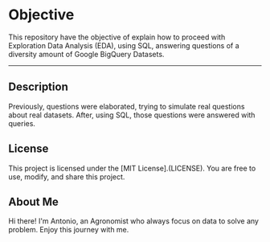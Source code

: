 # Objective
This repository have the objective of explain how to proceed with Exploration Data Analysis (EDA), using SQL, answering questions
of a diversity amount of Google BigQuery Datasets.

---

## Description
Previously, questions were elaborated, trying to simulate real questions about real datasets.
After, using SQL, those questions were answered with queries.

## License
This project is licensed under the [MIT License].(LICENSE). You are free to use, modify, and share this project.

## About Me
Hi there! I'm Antonio, an Agronomist who always focus on data to solve any problem. Enjoy this journey with me.
